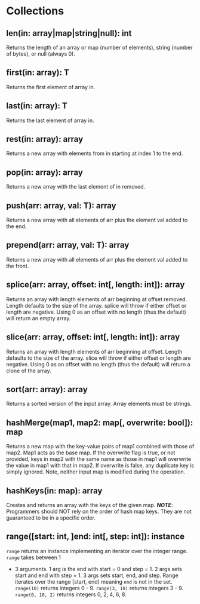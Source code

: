 # Collections

## len(in: array|map|string|null): int

Returns the length of an array or map (number of elements), string (number of bytes), or null (always 0).

## first(in: array): T

Returns the first element of array in.

## last(in: array): T

Returns the last element of array in.

## rest(in: array): array

Returns a new array with elements from in starting at index 1 to the end.

## pop(in: array): array

Returns a new array with the last element of in removed.

## push(arr: array, val: T): array

Returns a new array with all elements of arr plus the element val added to the end.

## prepend(arr: array, val: T): array

Returns a new array with all elements of arr plus the element val added to the front.

## splice(arr: array, offset: int[, length: int]): array

Returns an array with length elements of arr beginning at offset removed. Length defaults
to the size of the array. splice will throw if either offset or length are negative.
Using 0 as an offset with no length (thus the default) will return an empty array.

## slice(arr: array, offset: int[, length: int]): array

Returns an array with length elements of arr beginning at offset. Length defaults
to the size of the array. slice will throw if either offset or length are negative.
Using 0 as an offset with no length (thus the default) will return a clone of the array.

## sort(arr: array): array

Returns a sorted version of the input array. Array elements must be strings.

## hashMerge(map1, map2: map[, overwrite: bool]): map

Returns a new map with the key-value pairs of map1 combined with those of map2. Map1 acts as the base
map. If the overwrite flag is true, or not provided, keys in map2 with the same name as those in map1
will overwrite the value in map1 with that in map2. If overwrite is false, any duplicate key is
simply ignored. Note, neither input map is modified during the operation.

## hashKeys(in: map): array

Creates and returns an array with the keys of the given map. ***NOTE***: Programmers should NOT rely
on the order of hash map keys. They are not guaranteed to be in a specific order.

## range([start: int, ]end: int[, step: int]): instance

`range` returns an instance implementing an iterator over the integer range. `range` takes between 1
- 3 arguments. 1 arg is the end with start = 0 and step = 1. 2 args sets start and end with step = 1.
3 args sets start, end, and step. Range iterates over the range [start, end) meaning `end` is not in
the set. `range(10)` returns integers 0 - 9. `range(3, 10)` returns integers 3 - 9. `range(0, 10, 2)`
returns integers 0, 2, 4, 6, 8.

